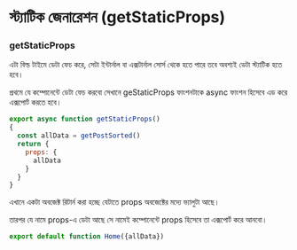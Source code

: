 # স্ট্যাটিক জেনারেশন \(getStaticProps\)

### getStaticProps

এটা বিল্ড টাইমে ডেটা ফেচ করে, সেটা ইন্টার্নাল বা এক্সটার্নাল সোর্স থেকে হতে পারে তবে অবশ্যই ডেটা স্ট্যাটিক হতে হবে।



প্রথমে যে কম্পোনেন্টে ডেটা ফেচ করবো সেখানে geStaticProps ফাংশনটাকে async ফাংশন হিসেবে এড করে এক্সপোর্ট করতে হবে।

```javascript
export async function getStaticProps()
{
  const allData = getPostSorted()
  return {
    props: {
      allData
    }
  }
}
```

এখানে একটা অবজেক্ট রিটার্ন করা হচ্ছে যেটাতে props অবজেক্টের মদ্যে ভ্যালুটা আছে।

তারপর যে নামে props-এ ডেটা আছে সে নামেই কম্পোনেন্টে props হিসেবে তা এক্সপোর্ট করে আনবো।

```javascript
export default function Home({allData})
```






